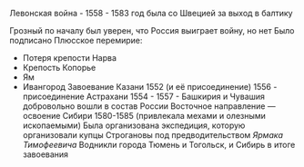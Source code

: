 Левонская война - 1558 - 1583 год
была со Швецией за выход в балтику

Грозный по началу был уверен, что Россия выиграет войну, но нет
Было подписано Плюсское перемирие:
- Потеря крепости Нарва
- Крепость Копорье
- Ям
- Ивангород
Завоевание Казани 1552 (и её присоединение)
1556 - присоединение Астрахани
1554 - 1557 - Башкирия и Чувашия добровольно вошли в состав России
Восточное направление — освоение Сибири 1580-1585 (привлекала мехами и олезными ископаемыми)
Была организована экспедиция, которую организовали купцы Строгановы под предводительством *Ярмака Тимофеевича*
Водникли города Тюмень и Тогольск, и Сибирь в итоге завоевания